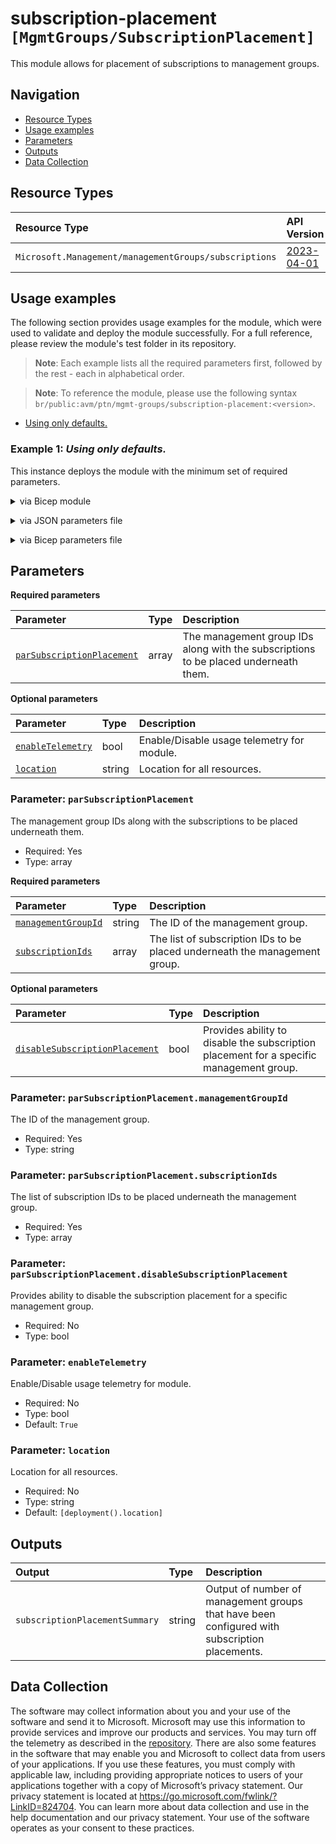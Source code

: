# subscription-placement `[MgmtGroups/SubscriptionPlacement]`

This module allows for placement of subscriptions to management groups.

## Navigation

- [Resource Types](#Resource-Types)
- [Usage examples](#Usage-examples)
- [Parameters](#Parameters)
- [Outputs](#Outputs)
- [Data Collection](#Data-Collection)

## Resource Types

| Resource Type | API Version |
| :-- | :-- |
| `Microsoft.Management/managementGroups/subscriptions` | [2023-04-01](https://learn.microsoft.com/en-us/azure/templates/Microsoft.Management/2023-04-01/managementGroups/subscriptions) |

## Usage examples

The following section provides usage examples for the module, which were used to validate and deploy the module successfully. For a full reference, please review the module's test folder in its repository.

>**Note**: Each example lists all the required parameters first, followed by the rest - each in alphabetical order.

>**Note**: To reference the module, please use the following syntax `br/public:avm/ptn/mgmt-groups/subscription-placement:<version>`.

- [Using only defaults.](#example-1-using-only-defaults)

### Example 1: _Using only defaults._

This instance deploys the module with the minimum set of required parameters.


<details>

<summary>via Bicep module</summary>

```bicep
module subscriptionPlacement 'br/public:avm/ptn/mgmt-groups/subscription-placement:<version>' = {
  name: 'subscriptionPlacementDeployment'
  params: {
    parSubscriptionPlacement: [
      {
        disableSubscriptionPlacement: false
        managementGroupId: '<managementGroupId>'
        subscriptionIds: [
          '<subVendingSubscriptionId>'
        ]
      }
    ]
  }
}
```

</details>
<p>

<details>

<summary>via JSON parameters file</summary>

```json
{
  "$schema": "https://schema.management.azure.com/schemas/2019-04-01/deploymentParameters.json#",
  "contentVersion": "1.0.0.0",
  "parameters": {
    "parSubscriptionPlacement": {
      "value": [
        {
          "disableSubscriptionPlacement": false,
          "managementGroupId": "<managementGroupId>",
          "subscriptionIds": [
            "<subVendingSubscriptionId>"
          ]
        }
      ]
    }
  }
}
```

</details>
<p>

<details>

<summary>via Bicep parameters file</summary>

```bicep-params
using 'br/public:avm/ptn/mgmt-groups/subscription-placement:<version>'

param parSubscriptionPlacement = [
  {
    disableSubscriptionPlacement: false
    managementGroupId: '<managementGroupId>'
    subscriptionIds: [
      '<subVendingSubscriptionId>'
    ]
  }
]
```

</details>
<p>

## Parameters

**Required parameters**

| Parameter | Type | Description |
| :-- | :-- | :-- |
| [`parSubscriptionPlacement`](#parameter-parsubscriptionplacement) | array | The management group IDs along with the subscriptions to be placed underneath them. |

**Optional parameters**

| Parameter | Type | Description |
| :-- | :-- | :-- |
| [`enableTelemetry`](#parameter-enabletelemetry) | bool | Enable/Disable usage telemetry for module. |
| [`location`](#parameter-location) | string | Location for all resources. |

### Parameter: `parSubscriptionPlacement`

The management group IDs along with the subscriptions to be placed underneath them.

- Required: Yes
- Type: array

**Required parameters**

| Parameter | Type | Description |
| :-- | :-- | :-- |
| [`managementGroupId`](#parameter-parsubscriptionplacementmanagementgroupid) | string | The ID of the management group. |
| [`subscriptionIds`](#parameter-parsubscriptionplacementsubscriptionids) | array | The list of subscription IDs to be placed underneath the management group. |

**Optional parameters**

| Parameter | Type | Description |
| :-- | :-- | :-- |
| [`disableSubscriptionPlacement`](#parameter-parsubscriptionplacementdisablesubscriptionplacement) | bool | Provides ability to disable the subscription placement for a specific management group. |

### Parameter: `parSubscriptionPlacement.managementGroupId`

The ID of the management group.

- Required: Yes
- Type: string

### Parameter: `parSubscriptionPlacement.subscriptionIds`

The list of subscription IDs to be placed underneath the management group.

- Required: Yes
- Type: array

### Parameter: `parSubscriptionPlacement.disableSubscriptionPlacement`

Provides ability to disable the subscription placement for a specific management group.

- Required: No
- Type: bool

### Parameter: `enableTelemetry`

Enable/Disable usage telemetry for module.

- Required: No
- Type: bool
- Default: `True`

### Parameter: `location`

Location for all resources.

- Required: No
- Type: string
- Default: `[deployment().location]`

## Outputs

| Output | Type | Description |
| :-- | :-- | :-- |
| `subscriptionPlacementSummary` | string | Output of number of management groups that have been configured with subscription placements. |

## Data Collection

The software may collect information about you and your use of the software and send it to Microsoft. Microsoft may use this information to provide services and improve our products and services. You may turn off the telemetry as described in the [repository](https://aka.ms/avm/telemetry). There are also some features in the software that may enable you and Microsoft to collect data from users of your applications. If you use these features, you must comply with applicable law, including providing appropriate notices to users of your applications together with a copy of Microsoft’s privacy statement. Our privacy statement is located at <https://go.microsoft.com/fwlink/?LinkID=824704>. You can learn more about data collection and use in the help documentation and our privacy statement. Your use of the software operates as your consent to these practices.
